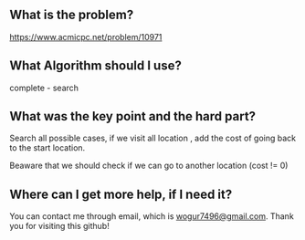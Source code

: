 ## What is the problem?

<https://www.acmicpc.net/problem/10971>

## What Algorithm should I use?

complete - search

## What was the key point and the hard part?

Search all possible cases, if we visit all location , add the cost of going back to the start location.

Beaware that we should check if we can go to another location (cost != 0)

## Where can I get more help, if I need it?

You can contact me through email, which is wogur7496@gmail.com.
Thank you for visiting this github!


